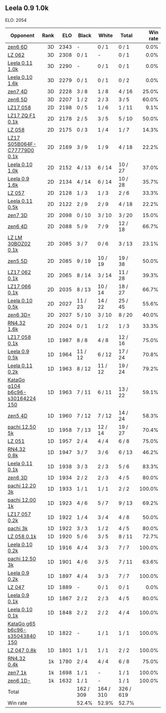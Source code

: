 ## Leela 0.9 1.0k ##

ELO: 2054

Opponent | Rank | ELO | Black | White | Total | Win rate
---------|-----:|----:|-------|-------|-------|-------:
[zen6 6D](zen6%206D.md) | 3D | 2343 | - | 0 / 1 | 0 / 1 | 0.0%
[LZ 062](LZ%20062.md) | 3D | 2308 | 0 / 1 | - | 0 / 1 | 0.0%
[Leela 0.11 1.0k](Leela%200.11%201.0k.md) | 3D | 2290 | - | 0 / 1 | 0 / 1 | 0.0%
[Leela 0.10 1.6k](Leela%200.10%201.6k.md) | 3D | 2279 | 0 / 1 | 0 / 1 | 0 / 2 | 0.0%
[zen7 4D](zen7%204D.md) | 3D | 2228 | 3 / 8 | 1 / 8 | 4 / 16 | 25.0%
[zen6 5D](zen6%205D.md) | 3D | 2207 | 1 / 2 | 2 / 3 | 3 / 5 | 60.0%
[LZ17 058](LZ17%20058.md) | 2D | 2198 | 0 / 5 | 1 / 6 | 1 / 11 | 9.1%
[LZ17 ZQ F1 0.1k](LZ17%20ZQ%20F1%200.1k.md) | 2D | 2178 | 2 / 5 | 3 / 5 | 5 / 10 | 50.0%
[LZ 058](LZ%20058.md) | 2D | 2175 | 0 / 3 | 1 / 4 | 1 / 7 | 14.3%
[LZ17 S05B064F-C77779D0 0.1k](LZ17%20S05B064F-C77779D0%200.1k.md) | 2D | 2169 | 3 / 9 | 1 / 9 | 4 / 18 | 22.2%
[Leela 0.10 1.0k](Leela%200.10%201.0k.md) | 2D | 2152 | 4 / 13 | 6 / 14 | 10 / 27 | 37.0%
[Leela 0.9 1.6k](Leela%200.9%201.6k.md) | 2D | 2134 | 4 / 14 | 6 / 14 | 10 / 28 | 35.7%
[LZ 057](LZ%20057.md) | 2D | 2128 | 1 / 3 | 1 / 3 | 2 / 6 | 33.3%
[Leela 0.11 0.5k](Leela%200.11%200.5k.md) | 2D | 2122 | 2 / 9 | 2 / 9 | 4 / 18 | 22.2%
[zen7 3D](zen7%203D.md) | 2D | 2098 | 0 / 10 | 3 / 10 | 3 / 20 | 15.0%
[zen6 4D](zen6%204D.md) | 2D | 2088 | 5 / 9 | 7 / 9 | 12 / 18 | 66.7%
[LZ LM 30BOZ02 0.1k](LZ%20LM%2030BOZ02%200.1k.md) | 2D | 2085 | 3 / 7 | 0 / 6 | 3 / 13 | 23.1%
[zen5 5D](zen5%205D.md) | 2D | 2085 | 9 / 19 | 10 / 19 | 19 / 38 | 50.0%
[LZ17 062 0.1k](LZ17%20062%200.1k.md) | 2D | 2065 | 8 / 14 | 3 / 14 | 11 / 28 | 39.3%
[LZ17 066 0.1k](LZ17%20066%200.1k.md) | 2D | 2035 | 8 / 13 | 10 / 14 | 18 / 27 | 66.7%
[Leela 0.10 0.5k](Leela%200.10%200.5k.md) | 2D | 2027 | 11 / 23 | 14 / 22 | 25 / 45 | 55.6%
[zen6 3D+](zen6%203D+.md) | 2D | 2027 | 5 / 10 | 3 / 10 | 8 / 20 | 40.0%
[RN4.32 1.6k](RN4.32%201.6k.md) | 2D | 2024 | 0 / 1 | 1 / 2 | 1 / 3 | 33.3%
[LZ17 058 0.1k](LZ17%20058%200.1k.md) | 1D | 1987 | 8 / 8 | 4 / 8 | 12 / 16 | 75.0%
[Leela 0.9 0.5k](Leela%200.9%200.5k.md) | 1D | 1964 | 11 / 12 | 6 / 12 | 17 / 24 | 70.8%
[Leela 0.11 0.2k](Leela%200.11%200.2k.md) | 1D | 1963 | 8 / 12 | 11 / 12 | 19 / 24 | 79.2%
[KataGo g104 b6c96-s30164224 150](KataGo%20g104%20b6c96-s30164224%20150.md) | 1D | 1963 | 7 / 11 | 6 / 11 | 13 / 22 | 59.1%
[zen5 4D](zen5%204D.md) | 1D | 1960 | 7 / 12 | 7 / 12 | 14 / 24 | 58.3%
[pachi 12.50 5k](pachi%2012.50%205k.md) | 1D | 1958 | 7 / 13 | 12 / 14 | 19 / 27 | 70.4%
[LZ 051](LZ%20051.md) | 1D | 1957 | 2 / 4 | 4 / 4 | 6 / 8 | 75.0%
[RN4.32 0.8k](RN4.32%200.8k.md) | 1D | 1947 | 3 / 7 | 3 / 6 | 6 / 13 | 46.2%
[Leela 0.11 0.1k](Leela%200.11%200.1k.md) | 1D | 1938 | 3 / 3 | 2 / 3 | 5 / 6 | 83.3%
[zen6 3D](zen6%203D.md) | 1D | 1934 | 2 / 2 | 2 / 3 | 4 / 5 | 80.0%
[pachi 12.20 3k](pachi%2012.20%203k.md) | 1D | 1933 | 1 / 1 | 1 / 1 | 2 / 2 | 100.0%
[pachi 12.00 1k](pachi%2012.00%201k.md) | 1D | 1923 | 4 / 6 | 5 / 7 | 9 / 13 | 69.2%
[LZ17 057 0.2k](LZ17%20057%200.2k.md) | 1D | 1922 | 1 / 4 | 3 / 4 | 4 / 8 | 50.0%
[pachi 3k](pachi%203k.md) | 1D | 1922 | 3 / 3 | 1 / 2 | 4 / 5 | 80.0%
[LZ 058 0.1k](LZ%20058%200.1k.md) | 1D | 1920 | 5 / 6 | 3 / 5 | 8 / 11 | 72.7%
[Leela 0.10 0.2k](Leela%200.10%200.2k.md) | 1D | 1916 | 4 / 4 | 3 / 3 | 7 / 7 | 100.0%
[pachi 12.50 3k](pachi%2012.50%203k.md) | 1D | 1901 | 4 / 6 | 3 / 5 | 7 / 11 | 63.6%
[Leela 0.9 0.2k](Leela%200.9%200.2k.md) | 1D | 1897 | 4 / 4 | 3 / 3 | 7 / 7 | 100.0%
[LZ 047](LZ%20047.md) | 1D | 1889 | - | 0 / 1 | 0 / 1 | 0.0%
[Leela 0.9 0.1k](Leela%200.9%200.1k.md) | 1D | 1867 | 2 / 2 | 2 / 3 | 4 / 5 | 80.0%
[Leela 0.10 0.1k](Leela%200.10%200.1k.md) | 1D | 1848 | 2 / 2 | 2 / 2 | 4 / 4 | 100.0%
[KataGo g65 b6c96-s35043840 150](KataGo%20g65%20b6c96-s35043840%20150.md) | 1D | 1822 | - | 1 / 1 | 1 / 1 | 100.0%
[LZ 047 0.8k](LZ%20047%200.8k.md) | 1D | 1801 | 1 / 1 | 1 / 1 | 2 / 2 | 100.0%
[RN4.32 0.4k](RN4.32%200.4k.md) | 1k | 1780 | 2 / 4 | 4 / 4 | 6 / 8 | 75.0%
[zen7 1k](zen7%201k.md) | 1k | 1698 | 1 / 1 | - | 1 / 1 | 100.0%
[zen6 1D-](zen6%201D-.md) | 1k | 1632 | 1 / 1 | - | 1 / 1 | 100.0%
Total | | | 162 / 309 | 164 / 310 | 326 / 619 | 
Win rate| | | 52.4% | 52.9% | 52.7% | 
